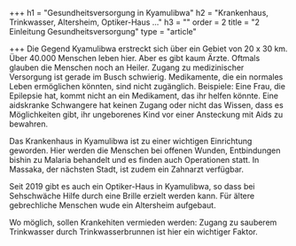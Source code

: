 +++
h1 = "Gesundheitsversorgung in Kyamulibwa"
h2 = "Krankenhaus, Trinkwasser, Altersheim, Optiker-Haus ..."
h3 = ""
order = 2
title = "2 Einleitung Gesundheitsversorgung"
type = "article"

+++
Die Gegend Kyamulibwa erstreckt sich über ein Gebiet von 20 x 30 km. Über 40.000 Menschen leben hier. Aber es gibt kaum Ärzte. Oftmals glauben die Menschen noch an Heiler. Zugang zu medizinischer Versorgung ist gerade im Busch schwierig. Medikamente, die ein normales Leben ermöglichen könnten, sind nicht zugänglich. Beispiele: Eine Frau, die Epilepsie hat, kommt nicht an ein Medikament, das ihr helfen könnte. Eine aidskranke Schwangere hat keinen Zugang oder nicht das Wissen, dass es Möglichkeiten gibt, ihr ungeborenes Kind vor einer Ansteckung mit Aids zu bewahren.

Das Krankenhaus in Kyamulibwa ist zu einer wichtigen Einrichtung geworden. Hier werden die Menschen bei offenen Wunden, Entbindungen bishin zu Malaria behandelt und es finden auch Operationen statt. In Massaka, der nächsten Stadt, ist zudem ein Zahnarzt verfügbar.

Seit 2019 gibt es auch ein Optiker-Haus in Kyamulibwa, so dass bei Sehschwäche Hilfe durch eine Brille erzielt werden kann. Für ältere gebrechliche Menschen wude ein Altersheim aufgebaut. 

Wo möglich, sollen Krankehiten vermieden werden: Zugang zu sauberem Trinkwasser durch Trinkwasserbrunnen ist hier ein wichtiger Faktor.